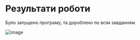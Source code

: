 # Результати роботи
Було запущено програму, та дороблено по всім завданням

![image](https://user-images.githubusercontent.com/92012282/171729211-86c8af34-44b3-4bd6-a41e-6ed97934e01e.png)
